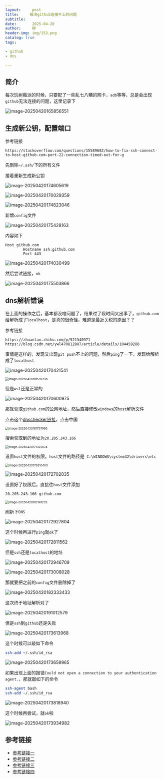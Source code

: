 ```yaml
---
layout:     post   				   
title:     解决github连接不上的问题			
subtitle:  
date:       2025-04-20				
author:     婷                               
header-img: img/153.png
catalog: true 						
tags:								

- github
- dns

---
```






## 简介

每次玩树莓派的时候，只要配了一些乱七八糟的网卡，`adb`等等，总是会出现`github`无法连接的问题，这里记录下

![image-20250420165856551](https://raw.githubusercontent.com/copyright1999/image-typora-markdown/main/github_ssh/202504212255178.png)





## 生成新公钥，配置端口

参考链接

```
https://stackoverflow.com/questions/15589682/how-to-fix-ssh-connect-to-host-github-com-port-22-connection-timed-out-for-g
```



先删除`~/.ssh/`下的所有文件

接着重新生成新公钥

![image-20250420174605619](https://raw.githubusercontent.com/copyright1999/image-typora-markdown/main/github_ssh/202504212255564.png)



![image-20250420170029359](https://raw.githubusercontent.com/copyright1999/image-typora-markdown/main/github_ssh/202504212255646.png)



![image-20250420174823046](https://raw.githubusercontent.com/copyright1999/image-typora-markdown/main/github_ssh/202504212256833.png)

新增`config`文件

![image-20250420175428163](https://raw.githubusercontent.com/copyright1999/image-typora-markdown/main/github_ssh/202504212256250.png)

内容如下

```
Host github.com
        Hostname ssh.github.com
        Port 443

```

![image-20250420174030499](https://raw.githubusercontent.com/copyright1999/image-typora-markdown/main/github_ssh/202504212256550.png)



然后尝试链接，`ok`

![image-20250420175503866](https://raw.githubusercontent.com/copyright1999/image-typora-markdown/main/github_ssh/202504212256957.png)





## dns解析错误

在上面的操作之后，基本都没啥问题了，结果过了段时间又出事了，`github.com`给解析成了`localhost`，是真的很奇怪，难道是最近关税的原因？？

参考链接

```
https://zhuanlan.zhihu.com/p/521340971
https://blog.csdn.net/ywl470812087/article/details/104459288
```



事情是这样的，发现又出现`git push`不上的问题，然后`ping`了一下，发现给解析成了`localhost`

![image-20250420170421541](https://raw.githubusercontent.com/copyright1999/image-typora-markdown/main/github_ssh/202504212256636.png)



<img src="https://raw.githubusercontent.com/copyright1999/image-typora-markdown/main/github_ssh/202504212256308.png" alt="image-20250420181532736" style="zoom:67%;" />

但是`wsl`还是正常的

![image-20250420170600975](https://raw.githubusercontent.com/copyright1999/image-typora-markdown/main/github_ssh/202504212257836.png)



那就获取`github.com`的公网地址，然后直接修改`windows`的`host`解析文件

点击这个[dnschecker链接](https://dnschecker.org/country/cn/#A/github.com)，点击中国

<img src="https://raw.githubusercontent.com/copyright1999/image-typora-markdown/main/github_ssh/202504212257833.png" alt="image-20250420181757995" style="zoom:67%;" />

搜索获取到的地址为`20.205.243.166`

<img src="https://raw.githubusercontent.com/copyright1999/image-typora-markdown/main/github_ssh/202504212257680.png" alt="image-20250420171322074" style="zoom:67%;" />

设置`host`文件的权限，`host`文件的路径是` C:\WINDOWS\system32\drivers\etc`

<img src="https://raw.githubusercontent.com/copyright1999/image-typora-markdown/main/github_ssh/202504212257354.png" alt="image-20250420172610400" style="zoom:67%;" />





![image-20250420172702035](https://raw.githubusercontent.com/copyright1999/image-typora-markdown/main/github_ssh/202504212257415.png)

设置好了权限后，直接往`host`文件添加

```
20.205.243.166 github.com
```

<img src="https://raw.githubusercontent.com/copyright1999/image-typora-markdown/main/github_ssh/202504212257879.png" alt="image-20250420182141233" style="zoom: 67%;" />

刷新下`DNS`

![image-20250420172927804](https://raw.githubusercontent.com/copyright1999/image-typora-markdown/main/github_ssh/202504212258642.png)

这个时候再进行`ping`就`ok`了

![image-20250420172811562](https://raw.githubusercontent.com/copyright1999/image-typora-markdown/main/github_ssh/202504212300380.png)



但是`ssh`还是`localhost`的地址

![image-20250420172946709](https://raw.githubusercontent.com/copyright1999/image-typora-markdown/main/github_ssh/202504212300291.png)



![image-20250420173008028](https://raw.githubusercontent.com/copyright1999/image-typora-markdown/main/github_ssh/202504212300355.png)

那就要把之前的`config`文件删除掉了

![image-20250420182333433](https://raw.githubusercontent.com/copyright1999/image-typora-markdown/main/github_ssh/202504212300346.png)



这次终于地址解析对了

![image-20250420191012579](https://raw.githubusercontent.com/copyright1999/image-typora-markdown/main/github_ssh/202504212300193.png)

但是`ssh`到`github`还是失败

![image-20250420173613968](https://raw.githubusercontent.com/copyright1999/image-typora-markdown/main/github_ssh/202504212258004.png)

这个时候可以敲如下命令

```bash
ssh-add ~/.ssh/id_rsa
```



![image-20250420173659965](https://raw.githubusercontent.com/copyright1999/image-typora-markdown/main/github_ssh/202504212258364.png)

如果出现上面的报错`Could not open a connection to your authentication agent.`，那就敲如下的命令

```bash
ssh-agent bash
ssh-add ~/.ssh/id_rsa
```



![image-20250420173818940](https://raw.githubusercontent.com/copyright1999/image-typora-markdown/main/github_ssh/202504212258162.png)



这个时候再尝试，就`ok`啦

![image-20250420173934982](https://raw.githubusercontent.com/copyright1999/image-typora-markdown/main/github_ssh/202504212258930.png)





## 参考链接

- [参考链接一](https://stackoverflow.com/questions/15589682/how-to-fix-ssh-connect-to-host-github-com-port-22-connection-timed-out-for-g)
- [参考链接二](https://zhuanlan.zhihu.com/p/521340971)
- [参考链接三](https://blog.csdn.net/ywl470812087/article/details/104459288)
- [参考链接四](https://blog.csdn.net/u012102536/article/details/90751519)











